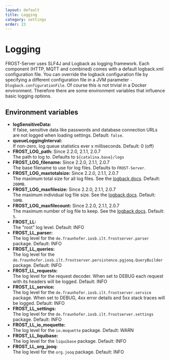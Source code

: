 ```yaml
---
layout: default
title: Logging
category: settings
order: 23
---
```


# Logging

FROST-Server uses SLF4J and Logback as logging framework. Each component (HTTP,
MQTT and combined) comes with a default logback.xml configuration file.
You can override the logback configuration file by specifying a different configuration
file in a JVM parameter `-Dlogback.configurationFile`.
Of course this is not trivial in a Docker environment. Therefore there are some
environment variables that influence basic logging options.

## Environment variables

* **logSensitiveData:**  
  If false, sensitive data like passwords and database connection URLs are not logged when loading settings. Default: `false`.
* **queueLoggingInterval:**  
  If non-zero, log queue statistics ever x milliseconds. Default: 0 (off)
* **FROST_LOG_path:** Since 2.2.0, 2.1.1, 2.0.7  
  The path to log to. Defaults to `${catalina.base}/logs`  
* **FROST_LOG_filename:** Since 2.2.0, 2.1.1, 2.0.7  
  The base filename to use for log files. Defaults to `FROST-Server`.
* **FROST_LOG_maxtotalsize:** Since 2.2.0, 2.1.1, 2.0.7  
  The maximum total size for all log files. See the [logback docs](https://logback.qos.ch/manual/appenders.html#tbrpTotalSizeCap). Default: `200MB`.
* **FROST_LOG_maxfilesize:** Since 2.2.0, 2.1.1, 2.0.7  
  The maximum individual log file size.  See the [logback docs](https://logback.qos.ch/manual/appenders.html#SizeAndTimeBasedRollingPolicy). Default: `50MB`.
* **FROST_LOG_maxfilecount:** Since 2.2.0, 2.1.1, 2.0.7  
  The maximum number of log file to keep. See the [logback docs](https://logback.qos.ch/manual/appenders.html#tbrpMaxHistory). Default: `5`.
* **FROST_LL:**  
  The "root" log level. Default: INFO
* **FROST_LL_parser:**  
  The log level for the `de.fraunhofer.iosb.ilt.frostserver.parser` package. Default: INFO
* **FROST_LL_queries:**  
  The log level for the `de.fraunhofer.iosb.ilt.frostserver.persistence.pgjooq.QueryBuilder` package. Default: INFO
* **FROST_LL_requests:**  
  The log level for the request decoder. When set to DEBUG each request with its headers will be logged. Default: INFO
* **FROST_LL_service:**  
  The log level for the `de.fraunhofer.iosb.ilt.frostserver.service` package.
  When set to DEBUG, 4xx error details and 5xx stack traces will be logged. Default: INFO
* **FROST_LL_settings:**  
  The log level for the `de.fraunhofer.iosb.ilt.frostserver.settings` package. Default: INFO
* **FROST_LL_io_moquette:**  
  The log level for the `io.moquette` package. Default: WARN
* **FROST_LL_liquibase:**  
  The log level for the `liquibase` package. Default: INFO
* **FROST_LL_org_jooq:**  
  The log level for the `org.jooq` package. Default: INFO

